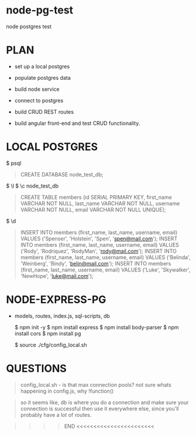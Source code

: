 # node-pg-test
node postgres test

# PLAN

- set up a local postgres
- populate postgres data

- build node service
- connect to postgres
- build CRUD REST routes

- build angular front-end and test CRUD functionality.

# LOCAL POSTGRES

  $ psql

  > CREATE DATABASE node_test_db;

  $ \l
  $ \c node_test_db

  > CREATE TABLE members (id SERIAL PRIMARY KEY, first_name VARCHAR NOT NULL, last_name VARCHAR NOT NULL, username VARCHAR NOT NULL, email VARCHAR NOT NULL UNIQUE);

  $ \d

  > INSERT INTO members (first_name, last_name, username, email) VALUES ('Spenser', 'Holstein', 'Spen', 'spen@mail.com');
  > INSERT INTO members (first_name, last_name, username, email) VALUES ('Rody', 'Rodriquez', 'RodyMan', 'rody@mail.com');
  > INSERT INTO members (first_name, last_name, username, email) VALUES ('Belinda', 'Weinberg', 'Bindy', 'belin@mail.com');
  > INSERT INTO members (first_name, last_name, username, email) VALUES ('Luke', 'Skywalker', 'NewHope', 'luke@mail.com');

# NODE-EXPRESS-PG

- models, routes, index.js, sql-scripts, db  


  $ npm init -y
  $ npm install express
  $ npm install body-parser
  $ npm install cors
  $ npm install pg

  $ source ./cfg/config_local.sh

# QUESTIONS

> config_local.sh - is that max connection pools?
> not sure whats happening in config.js, why !function()

> so it seems like, db is where you do a connection and make sure your connection is successful then use it everywhere else, since you'll probably have a lot of routes.





>>>> END <<<<<<<<<<<<<<<<<<<<<<<  
